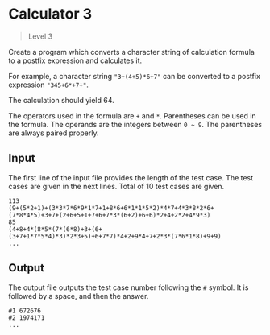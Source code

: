 # Calculator 3
>
> Level 3

Create a program which converts a character string of calculation formula to a postfix expression and calculates it.

For example, a character string `"3+(4+5)*6+7"` can be converted to a postfix expression `"345+6*+7+"`.

The calculation should yield 64.

The operators used in the formula are `+` and `*`.
Parentheses can be used in the formula.
The operands are the integers between `0 ~ 9`.
The parentheses are always paired properly.

## Input

The first line of the input file provides the length of the test case.
The test cases are given in the next lines.
Total of 10 test cases are given.

```
113
(9+(5*2+1)+(3*3*7*6*9*1*7+1+8*6+6*1*1*5*2)*4*7+4*3*8*2*6+(7*8*4*5)+3+7+(2+6+5+1+7+6+7*3*(6+2)+6+6)*2+4+2*2+4*9*3)
85
(4+8+4*(8*5*(7*(6*8)+3+(6+(3+7+1*7*5*4)*3)*2*3+5)+6+7*7)*4+2+9*4+7+2*3*(7*6*1*8)+9+9)
...
```

## Output

The output file outputs the test case number following the `#` symbol.
It is followed by a space, and then the answer.

```
#1 672676
#2 1974171
...
```

